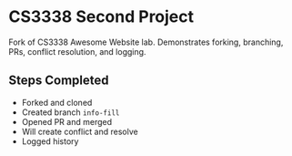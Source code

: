 # CS3338 Second Project

Fork of CS3338 Awesome Website lab. Demonstrates forking, branching, PRs, conflict resolution, and logging.

## Steps Completed
- Forked and cloned
- Created branch `info-fill`
- Opened PR and merged
- Will create conflict and resolve
- Logged history
